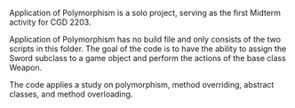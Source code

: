 Application of Polymorphism is a solo project, serving as the first Midterm activity for CGD 2203.

Application of Polymorphism has no build file and only consists of the two scripts in this folder. The goal of the code is to have the ability to assign the Sword subclass to a game object and perform the actions of the base class Weapon.

The code applies a study on polymorphism, method overriding, abstract classes, and method overloading.